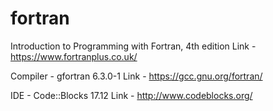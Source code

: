# fortran
Introduction to Programming with Fortran, 4th edition
Link - https://www.fortranplus.co.uk/

Compiler - gfortran 6.3.0-1
Link - https://gcc.gnu.org/fortran/

IDE - Code::Blocks 17.12
Link - http://www.codeblocks.org/
